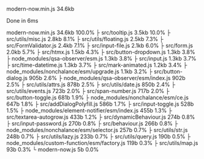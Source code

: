 
  modern-now.min.js  34.6kb

Done in 6ms

  modern-now.min.js                               34.6kb  100.0%
   ├ src/tooltip.js                                3.5kb   10.0%
   ├ src/utils/misc.js                             2.8kb    8.1%
   ├ src/utils/floating.js                         2.5kb    7.3%
   ├ src/FormValidator.js                          2.4kb    7.1%
   ├ src/input-file.js                             2.1kb    6.0%
   ├ src/form.js                                   2.0kb    5.7%
   ├ src/htmx.js                                   1.5kb    4.3%
   ├ src/button-dropdown.js                        1.3kb    3.8%
   ├ node_modules/qsa-observer/esm.js              1.3kb    3.8%
   ├ src/input.js                                  1.3kb    3.7%
   ├ src/time-datetime.js                          1.3kb    3.7%
   ├ src/mark-animated.js                          1.2kb    3.4%
   ├ node_modules/nonchalance/esm/upgrade.js       1.1kb    3.2%
   ├ src/button-dialog.js                          905b     2.6%
   ├ node_modules/qsa-observer/esm/index.js        902b     2.5%
   ├ src/utils/attrs.js                            878b     2.5%
   ├ src/utils/date.js                             850b     2.4%
   ├ src/utils/events.js                           723b     2.0%
   ├ src/span-number.js                            717b     2.0%
   ├ src/button-toggle.js                          681b     1.9%
   ├ node_modules/nonchalance/esm/ce.js            647b     1.8%
   ├ src/addDialogPolyfill.js                      586b     1.7%
   ├ src/input-toggle.js                           528b     1.5%
   ├ node_modules/element-notifier/esm/index.js    455b     1.3%
   ├ src/textarea-autogrow.js                      433b     1.2%
   ├ src/dynamicBehaviour.js                       274b     0.8%
   ├ src/input-password.js                         270b     0.8%
   ├ src/behaviour.js                              266b     0.8%
   ├ node_modules/nonchalance/esm/selector.js      257b     0.7%
   ├ src/utils/str.js                              248b     0.7%
   ├ src/utils/lazy.js                             233b     0.7%
   ├ src/utils/query.js                            190b     0.5%
   ├ node_modules/custom-function/esm/factory.js   119b     0.3%
   ├ src/utils/map.js                               93b     0.3%
   └ modern-now.js                                   5b     0.0%


